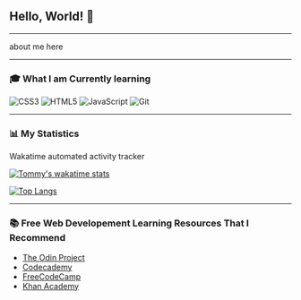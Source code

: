 ## Hello, World! 👋

---

about me here

---

### 🎓 What I am Currently learning
![CSS3](https://img.shields.io/badge/css3-%231572B6.svg?style=for-the-badge&logo=css3&logoColor=white)
![HTML5](https://img.shields.io/badge/html5-%23E34F26.svg?style=for-the-badge&logo=html5&logoColor=white)
![JavaScript](https://img.shields.io/badge/javascript-%23323330.svg?style=for-the-badge&logo=javascript&logoColor=%23F7DF1E)
![Git](https://img.shields.io/badge/git-%23F05033.svg?style=for-the-badge&logo=git&logoColor=white)

---

### 📊 My Statistics

<!--START_SECTION:waka-->
<!--END_SECTION:waka-->
  
<p>Wakatime automated activity tracker<p>

[![Tommy's wakatime stats](https://github-readme-stats.vercel.app/api/wakatime?username=michaelcoleman)](https://github.com/anuraghazra/github-readme-stats)

[![Top Langs](https://github-readme-stats.vercel.app/api/top-langs/?username=michaelcoleman&layout=compact)](https://github.com/anuraghazra/github-readme-stats)

---

### 📚 Free Web Developement Learning Resources That I Recommend

- [The Odin Project](https://www.theodinproject.com/)
- [Codecademy](https://www.codecademy.com/)
- [FreeCodeCamp](https://www.freecodecamp.org/)
- [Khan Academy](https://www.khanacademy.org/)


  
  
  
  
  
<!--
**MichaelColeman/MichaelColeman** is a ✨ _special_ ✨ repository because its `README.md` (this file) appears on your GitHub profile.

Here are some ideas to get you started:

- 🔭 I’m currently working on ...
- 🌱 I’m currently learning ...
- 👯 I’m looking to collaborate on ...
- 🤔 I’m looking for help with ...
- 💬 Ask me about ...
- 📫 How to reach me: ...
- 😄 Pronouns: ...
- ⚡ Fun fact: ...
-->
